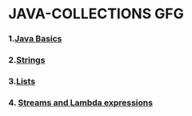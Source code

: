# JAVA-COLLECTIONS GFG
### 1.[Java Basics](https://github.com/Rani-dha/JAVA-COLLECTIONS/tree/master/java%20basics)


### 2.[Strings](https://github.com/Rani-dha/JAVA-COLLECTIONS/tree/master/Strings)

### 3.[Lists](https://github.com/Rani-dha/JAVA-COLLECTIONS/tree/master/Lists)

### 4. [Streams and Lambda expressions](https://github.com/Rani-dha/JAVA-COLLECTIONS/tree/master/Streams%20and%20Lambda%20Expressions)
